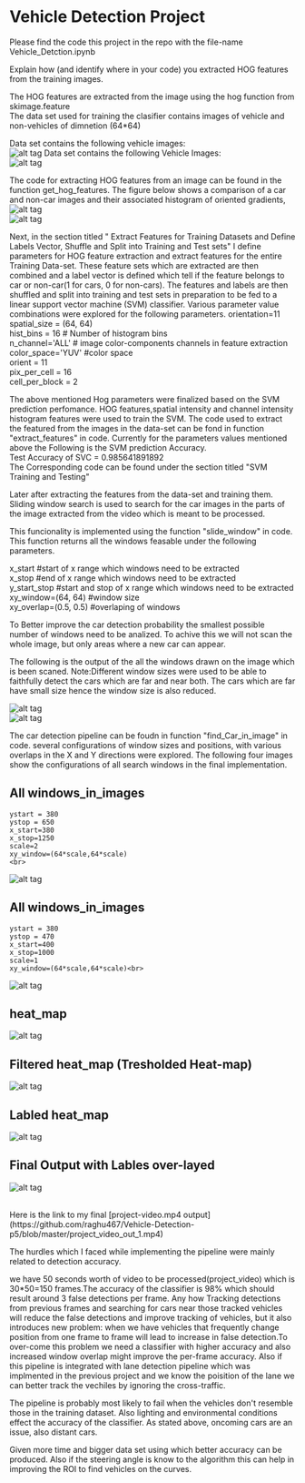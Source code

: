 # Vehicle Detection Project
Please find the code this project in the repo with the file-name Vehicle_Detction.ipynb

Explain how (and identify where in your code) you extracted HOG features from the training images.<br>

The HOG features are extracted from the image using the hog function from skimage.feature<br>
The data set used for training the clasifier contains images of vehicle and non-vehicles of dimnetion (64*64)<br>

Data set contains the following vehicle images:<br>
![alt tag](https://github.com/raghu467/Vehicle-Detection-p5/blob/master/Readme_Images/Vehicle._data_set.png)
Data set contains the following Vehicle Images:<br>
![alt tag](https://github.com/raghu467/Vehicle-Detection-p5/blob/master/Readme_Images/Non_Vehicle_images.png)


The code for extracting HOG features from an image can be found in the function get_hog_features.
The figure below shows a comparison of a car and non-car images and their associated histogram of oriented gradients,
<br>
![alt tag](https://github.com/raghu467/Vehicle-Detection-p5/blob/master/Readme_Images/Car_hog.png)
<br>
![alt tag](https://github.com/raghu467/Vehicle-Detection-p5/blob/master/Readme_Images/non_car_hog.png)

Next, in the section titled " Extract Features for Training Datasets and Define Labels Vector, Shuffle and Split into Training and Test sets" I define parameters for HOG feature extraction and extract features for the entire Training Data-set. These feature sets  which are extracted are  then combined and a label vector is defined which tell if the feature belongs to car or non-car(1 for cars, 0 for non-cars). The features and labels are then shuffled and split into training and test sets in preparation to be fed to a linear support vector machine (SVM) classifier. Various parameter value combinations were explored for the following parameters.
orientation=11<br>
spatial_size = (64, 64)<br>
hist_bins = 16    # Number of histogram bins<br>
n_channel='ALL'   # image color-components channels in feature extraction<br>
color_space='YUV' #color space<br>
orient = 11<br>
pix_per_cell = 16<br>
cell_per_block = 2<br>



The above mentioned Hog parameters were finalized based on the SVM prediction perfomance.
HOG features,spatial intensity and channel intensity histogram features were used to train the SVM.
The code used to extract the featured from the images in the data-set can be fond in function  "extract_features" in code. 
Currently for the parameters values mentioned above the Following is the SVM prediction Accuracy.<br>
Test Accuracy of SVC =  0.985641891892<br>
The Corresponding code can be found under the section titled "SVM Training and Testing"<br>


Later after extracting the features from the data-set and training them. Sliding window search is used to search for the car images in the parts of the image extracted from the video which is meant to be processed.<br>


This funcionality is implemented using the function "slide_window" in code. This function returns all the windows feasable under the following parameters.

x_start #start of x range which windows need to be extracted <br>
x_stop  #end of x range which windows need to be extracted <br>
y_start_stop #start and stop of x range which windows need to be extracted <br>
xy_window=(64, 64) #window size<br>
xy_overlap=(0.5, 0.5) #overlaping of windows<br>

To Better improve the car detection probability the smallest possible number of windows need to be analized. To achive this we will not scan the whole image, but only areas where a new car can appear.

The following is the output of the all the windows drawn on the image which is been scaned.
Note:Different window sizes were used to be able to faithfully detect the cars which are far and near both.
The cars which are far have small size hence the window size is also reduced.

![alt tag](https://github.com/raghu467/Vehicle-Detection-p5/blob/master/Readme_Images/All_Windows_scan_1.png)
<br>
![alt tag](https://github.com/raghu467/Vehicle-Detection-p5/blob/master/Readme_Images/All_Windows_scan_2.png)

The car detection pipeline can be foudn in function "find_Car_in_image" in code.
several configurations of window sizes and positions, with various overlaps in the X and Y directions were explored. The following four images show the configurations of all search windows in the final implementation.

## All windows_in_images
    ystart = 380
    ystop = 650
    x_start=380
    x_stop=1250
    scale=2
    xy_window=(64*scale,64*scale)
    <br>
![alt tag](https://github.com/raghu467/Vehicle-Detection-p5/blob/master/Readme_Images/pipeline_2.png)
## All windows_in_images

  	ystart = 380
    ystop = 470
    x_start=400
    x_stop=1000
    scale=1
    xy_window=(64*scale,64*scale)<br>

![alt tag](https://github.com/raghu467/Vehicle-Detection-p5/blob/master/Readme_Images/pipeline_1.png)
## heat_map <br>

![alt tag](https://github.com/raghu467/Vehicle-Detection-p5/blob/master/Readme_Images/pipeline_3.png)
## Filtered heat_map (Tresholded Heat-map) <br>

![alt tag](https://github.com/raghu467/Vehicle-Detection-p5/blob/master/Readme_Images/pipeline_4.png)
## Labled heat_map <br>

![alt tag](https://github.com/raghu467/Vehicle-Detection-p5/blob/master/Readme_Images/pipeline_5.png)
## Final Output with Lables over-layed <br>

![alt tag](https://github.com/raghu467/Vehicle-Detection-p5/blob/master/Readme_Images/pipeline_6.png)

 
<br>
 Here is the link to my final
[project-video.mp4 output] (https://github.com/raghu467/Vehicle-Detection-p5/blob/master/project_video_out_1.mp4)


The hurdles which I faced while implementing the pipeline were mainly related to detection accuracy.

 we have 50 seconds worth of video to be processed(project_video) which is 30*50=150 frames.The accuracy of the classifier is 98% which should result around 3  false detections per frame. Any how Tracking detections from previous frames  and searching for cars near those tracked vehicles will reduce the false detections and improve tracking of vehicles, but it also introduces new problem: when we have vehicles that frequently change position from one frame to frame will  lead to increase in false detection.To over-come this problem we need a classifier with higher accuracy and also increased window overlap might improve the per-frame accuracy. Also if this pipeline is integrated with lane detection pipeline which was implmented in the previous project and we know the poisition of the lane we can better track the vechiles by ignoring the cross-traffic.

The pipeline is probably most likely to fail when the vehicles don't resemble those in the training dataset.
Also lighting and environmental conditions effect the accuracy of the classifier. 
As stated above, oncoming cars are an issue, also distant cars. 

Given more time and bigger data set using which better accuracy can be produced. Also if the steering angle is know to the algorithm this can help in improving the ROI to find vehicles on the curves.

 







